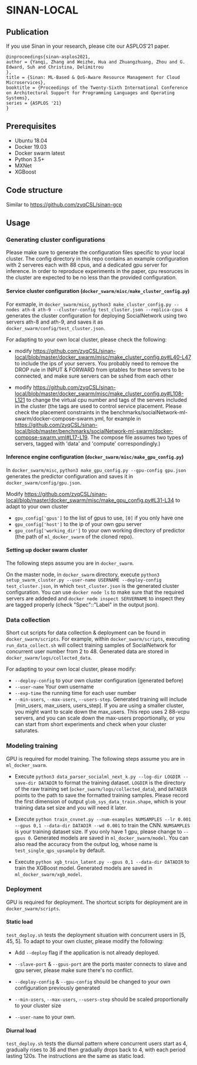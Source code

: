 # SINAN-LOCAL

## Publication
If you use Sinan in your research, please cite our ASPLOS'21 paper.
```
@inproceedings{sinan-asplos2021,
author = {Yanqi, Zhang and Weizhe, Hua and Zhuangzhuang, Zhou and G. Edward, Suh and Christina, Delimitrou
},
title = {Sinan: ML-Based & QoS-Aware Resource Management for Cloud Microservices},
booktitle = {Proceedings of the Twenty-Sixth International Conference on Architectural Support for Programming Languages and Operating Systems},
series = {ASPLOS '21}
}
```

## Prerequisites
- Ubuntu 18.04
- Docker 19.03
- Docker swarm latest
- Python 3.5+
- MXNet
- XGBoost

## Code structure
Similar to https://github.com/zyqCSL/sinan-gcp

## Usage
### Generating cluster configurations
Please make sure to generate the configuration files specific to your local cluster. 
The config directory in this repo contains an example configuration with 2 serveres each with 88 cpus, and a dedicated gpu server for inference. In order to reproduce experiments in the paper, cpu resoruces in the cluster are expected to be no less than the provided configuration.

#### Service cluster configuration (`docker_swarm/misc/make_cluster_config.py`)
For exmaple, in `docker_swarm/misc`, `python3 make_cluster_config.py --nodes ath-8 ath-9 --cluster-config test_cluster.json --replica-cpus 4` generates the cluster configuration for deploying SocialNetwork using two servers ath-8 and ath-9, and saves it as `docker_swarm/config/test_cluster.json`. 

For adapting to your own local cluster, please check the following:
* modify https://github.com/zyqCSL/sinan-local/blob/master/docker_swarm/misc/make_cluster_config.py#L40-L47 to include the ips of your servers. You probably need to remove the DROP rule in INPUT & FORWARD from iptables for these servers to be connected, and make sure servers can be sshed from each other

* modify https://github.com/zyqCSL/sinan-local/blob/master/docker_swarm/misc/make_cluster_config.py#L108-L121 to change the virtual cpu number and tags of the servers included in the cluster (the tags are used to control service placement. Please check the placement constraints in the benchmarks/socialNetwork-ml-swarm/docker-compose-swarm.yml, for example in https://github.com/zyqCSL/sinan-local/blob/master/benchmarks/socialNetwork-ml-swarm/docker-compose-swarm.yml#L17-L19. The compose file assumes two types of servers, tagged with 'data' and 'compute' correspondingly.)

#### Inference engine configuration (`docker_swarm/misc/make_gpu_config.py`)
In `docker_swarm/misc`, `python3 make_gpu_config.py --gpu-config gpu.json` generates the predictor configuration and saves it in `docker_swarm/config/gpu.json`. 

Modify https://github.com/zyqCSL/sinan-local/blob/master/docker_swarm/misc/make_gpu_config.py#L31-L34 to adapt to your own cluster 
* `gpu_config['gpus']` to the list of gpus to use, `[0]` if you only have one 
* `gpu_config['host']` to the ip of your own gpu server
* `gpu_config['working_dir']` to your own working directory of predictor (the path of  `ml_docker_swarm` of the cloned repo). 

#### Setting up docker swarm cluster
The following steps assume you are in `docker_swarm`.

On the master node, in `docker_swarm` directory, execute `python3 setup_swarm_cluster.py --user-name USERNAME --deploy-config test_cluster.json`, in which `test_cluster.json` is the generated cluster configuration. You can use `docker node ls` to make sure that the required servers are addeded and `docker node inspect SERVERNAME` to inspect they are tagged properly (check "Spec"::"Label" in the output json).

### Data collection
Short cut scripts for data collection & deployment can be found in `docker_swarm/scripts`. For example,  within `docker_swarm/scripts`, executing `run_data_collect.sh` will collect training samples of SocialNetwork for concurrent user number from 2 to 48. Generated data are stored in `docker_swarm/logs/collected_data`.

For adapting to your own local cluster, please modify:
* `--deploy-config` to your own cluster configuration (generated before)
* `--user-name` Your own username
* `--exp-time` the running time for each user number
* `--min-users`, `--max-users`, `--users-step`. Generated training will include \[min_users, max_users, users_step\]. If you are using a smaller cluster, you might want to scale down the max_users. This repo uses 2 88-vcpu servers, and you can scale down the max-users proportionally, or you can start from short experiments and check when your cluster saturates.

### Modeling training
GPU is required for model training. The following steps assume you are in `ml_docker_swarm`.

* Execute `python3 data_parser_socialml_next_k.py --log-dir LOGDIR --save-dir DATADIR` to format the training dataset. `LOGDIR` is the directory of the raw training set (`ocker_swarm/logs/collected_data`), and `DATADIR` points to the path to save the formatted training samples. Please record the first dimension of output `glob_sys_data_train.shape`, which is your training data set size and you will need it later.

* Execute `python train_cnvnet.py --num-examples NUMSAMPLES --lr 0.001 --gpus 0,1 --data-dir DATADIR --wd 0.001` to train the CNN. `NUMSAMPLES` is your training dataset size. If you only have 1 gpu, please change to `--gpus 0`. Generated models are saved in `ml_docker_swarm/model`. You can also read the accuracy from the output log, whose name is `test_single_qps_upsample` by default.

* Execute `python xgb_train_latent.py --gpus 0,1 --data-dir DATADIR` to train the XGBoost model. Generated models are saved in `ml_docker_swarm/xgb_model`.

### Deployment
GPU is required for deployment. The shortcut scripts for deployment are in `docker_swarm/scripts`. 

#### Static load
`test_deploy.sh` tests the deployment situation with concurrent users in \[5, 45, 5\]. To adapt to your own cluster, please modify the following:

* Add `--deploy` flag if the application is not already deployed.

* `--slave-port` & `--gpus-port` are the ports master connects to slave and gpu server, please make sure there's no conflict.

* `--deploy-config` & `--gpu-config` should be changed to your own configuration previously generated

* `--min-users`, `--max-users`, `--users-step` should be scaled proportionally to your cluster size

* `--user-name` to your own.

#### Diurnal load
`test_deploy.sh` tests the  diurnal pattern where concurrent users start as 4, gradually rises to 36 and then gradually drops back to 4, with each period lasting 120s. The instructions are the same as static load.
